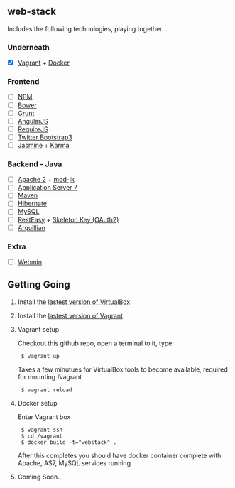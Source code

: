 ## web-stack

Includes the following technologies, playing together...

### Underneath
  - [x] [Vagrant](http://www.vagrantup.com/) + [Docker](https://github.com/dotcloud/docker)

### Frontend
  - [ ] [NPM](https://npmjs.org/)
  - [ ] [Bower](http://bower.io/)
  - [ ] [Grunt](http://gruntjs.com/)
  - [ ] [AngularJS](http://angularjs.org/)
  - [ ] [RequireJS](http://requirejs.org/)
  - [ ] [Twitter Bootstrap3](http://getbootstrap.com/)
  - [ ] [Jasmine](http://pivotal.github.io/jasmine/) + [Karma](http://karma-runner.github.io)

### Backend - Java
  - [ ] [Apache 2](http://www.apache.org/) + [mod-jk](http://tomcat.apache.org/connectors-doc/)
  - [ ] [Application Server 7](https://www.jboss.org/jbossas)
  - [ ] [Maven](http://maven.apache.org/)
  - [ ] [Hibernate](http://www.hibernate.org/)
  - [ ] [MySQL](http://www.mysql.com/)
  - [ ] [RestEasy](http://www.jboss.org/resteasy) + [Skeleton Key (OAuth2)](http://docs.jboss.org/resteasy/docs/3.0-beta-2/userguide/html/oauth2.html)
  - [ ] [Arquillian](http://arquillian.org/)

### Extra
  - [ ] [Webmin](http://www.webmin.com/)


Getting Going
----------------

1. Install the [lastest version of VirtualBox](https://www.virtualbox.org/)
2. Install the [lastest version of Vagrant](http://downloads.vagrantup.com/)
3. Vagrant setup

    Checkout this github repo, open a terminal to it, type:

        $ vagrant up 

    Takes a few minutues for VirtualBox tools to become available, required for mounting /vagrant

        $ vagrant reload

4. Docker setup

    Enter Vagrant box

        $ vagrant ssh
        $ cd /vagrant
        $ docker build -t="webstack" .

    After this completes you should have docker container complete with Apache, AS7, MySQL services running

5. Coming Soon..
